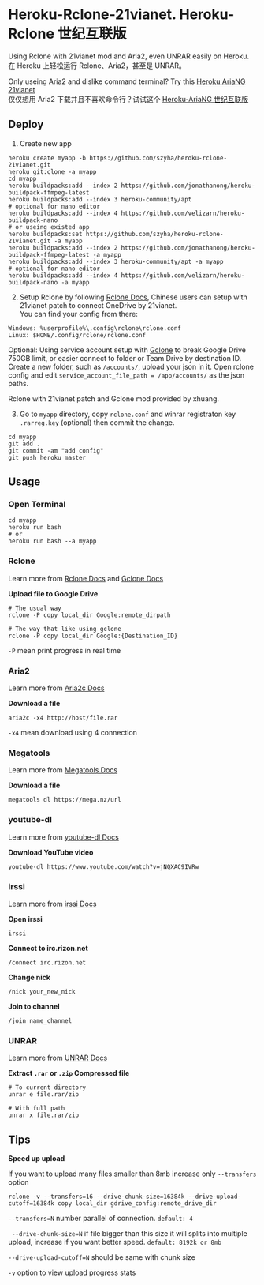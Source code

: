 # Heroku-Rclone-21vianet. Heroku-Rclone 世纪互联版
Using Rclone with 21vianet mod and Aria2, even UNRAR easily on Heroku.<br>
在 Heroku 上轻松运行 Rclone、Aria2，甚至是 UNRAR。

Only useing Aria2 and dislike command terminal? Try this [Heroku AriaNG 21vianet](https://github.com/szyha/heroku-ariang-21vianet)<br>
仅仅想用 Aria2 下载并且不喜欢命令行？试试这个 [Heroku-AriaNG 世纪互联版](https://github.com/szyha/heroku-ariang-21vianet)

## Deploy
1. Create new app

```
heroku create myapp -b https://github.com/szyha/heroku-rclone-21vianet.git
heroku git:clone -a myapp
cd myapp
heroku buildpacks:add --index 2 https://github.com/jonathanong/heroku-buildpack-ffmpeg-latest
heroku buildpacks:add --index 3 heroku-community/apt
# optional for nano editor
heroku buildpacks:add --index 4 https://github.com/velizarn/heroku-buildpack-nano
# or useing existed app
heroku buildpacks:set https://github.com/szyha/heroku-rclone-21vianet.git -a myapp
heroku buildpacks:add --index 2 https://github.com/jonathanong/heroku-buildpack-ffmpeg-latest -a myapp
heroku buildpacks:add --index 3 heroku-community/apt -a myapp
# optional for nano editor
heroku buildpacks:add --index 4 https://github.com/velizarn/heroku-buildpack-nano -a myapp
```

2. Setup Rclone by following [Rclone Docs](https://rclone.org/docs/), Chinese users can setup with 21vianet patch to connect OneDrive by 21vianet.<br> 
You can find your config from there:

```
Windows: %userprofile%\.config\rclone\rclone.conf
Linux: $HOME/.config/rclone/rclone.conf
```
Optional: Using service account setup with [Gclone](https://github.com/donwa/gclone) to break Google Drive 750GB limit, or easier connect to folder or Team Drive by destination ID. Create a new folder, such as `/accounts/`, upload your json in it. Open rclone config and edit `service_account_file_path = /app/accounts/` as the json paths.

Rclone with 21vianet patch and Gclone mod provided by xhuang.

3. Go to `myapp` directory, copy `rclone.conf` and winrar registraton key `.rarreg.key` (optional) then commit the change.

```
cd myapp
git add .
git commit -am "add config"
git push heroku master
```

## Usage
### Open Terminal
```
cd myapp
heroku run bash
# or
heroku run bash --a myapp
```

### Rclone
Learn more from [Rclone Docs](https://rclone.org/commands/) and [Gclone Docs](https://github.com/donwa/gclone)

**Upload file to Google Drive**
```
# The usual way
rclone -P copy local_dir Google:remote_dirpath

# The way that like using gclone
rclone -P copy local_dir Google:{Destination_ID}
```
`-P` mean print progress in real time

### Aria2
Learn more from [Aria2c Docs](http://aria2.github.io/manual/en/html/aria2c.html)

**Download a file**
```
aria2c -x4 http://host/file.rar
```
`-x4` mean download using 4 connection

### Megatools
Learn more from [Megatools Docs](https://megatools.megous.com/man/megatools.html)

**Download a file**
```
megatools dl https://mega.nz/url
```

### youtube-dl
Learn more from [youtube-dl Docs](https://github.com/ytdl-org/youtube-dl/blob/master/README.md#options)

**Download YouTube video**
```
youtube-dl https://www.youtube.com/watch?v=jNQXAC9IVRw
```

### irssi
Learn more from [irssi Docs](https://irssi.org/documentation/)

**Open irssi**
```
irssi
```

**Connect to irc.rizon.net**
```
/connect irc.rizon.net
```

**Change nick**
```
/nick your_new_nick
```

**Join to channel**
```
/join name_channel
```
### UNRAR
Learn more from [UNRAR Docs](https://pypi.org/project/unrar/)

**Extract `.rar` or `.zip` Compressed file**
```
# To current directory
unrar e file.rar/zip

# With full path
unrar x file.rar/zip
```

## Tips

**Speed up upload**

If you want to upload many files smaller than 8mb increase only `--transfers` option
```
rclone -v --transfers=16 --drive-chunk-size=16384k --drive-upload-cutoff=16384k copy local_dir gdrive_config:remote_drive_dir
 ```
`--transfers=N`  number parallel of connection. `default: 4`

` --drive-chunk-size=N` if file bigger than this size it will splits into multiple upload, increase if you want better speed. `default: 8192k or 8mb`

`--drive-upload-cutoff=N` should be same with chunk size

`-v` option to view upload progress stats 
